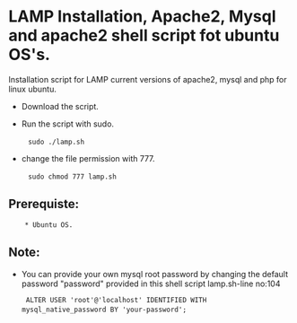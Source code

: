 # LAMP Installation, Apache2, Mysql and apache2 shell script fot ubuntu OS's.

Installation script for LAMP current versions of apache2, mysql and php for linux ubuntu. 

  * Download the script.

  * Run the script with sudo.  
     
      ` ` ` sudo ./lamp.sh ` ` `

  * change the file permission with 777.
  
      ` ` ` sudo chmod 777 lamp.sh ` ` `
    
  ## Prerequiste:
        
        * Ubuntu OS.

  ## Note:

   * You can provide your own mysql root password by changing the default password "password" provided in this shell script lamp.sh-line no:104

        ` ` ` ALTER USER 'root'@'localhost' IDENTIFIED WITH mysql_native_password BY 'your-password'; ` ` ` 
 
